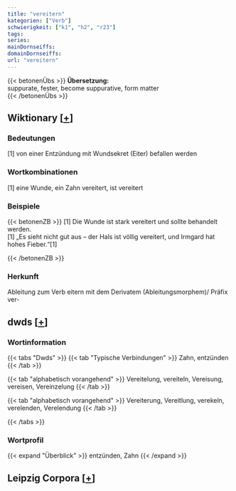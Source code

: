 ```yaml
---
title: "vereitern"
kategorien: ["Verb"]
schwierigkeit: ["k1", "h2", "r23"]
tags:
series:
mainDornseiffs:
domainDornseiffs:
url: "vereitern"
---
```


{{< betonenÜbs >}}
**Übersetzung:**  
suppurate, fester, become suppurative, form  matter  
{{< /betonenÜbs >}}

## Wiktionary [[+](https://de.wiktionary.org/wiki/vereitern)]

### Bedeutungen
[1] von einer Entzündung mit Wundsekret (Eiter) befallen werden  

### Wortkombinationen
[1] eine Wunde, ein Zahn vereitert, ist vereitert  

### Beispiele
{{< betonenZB >}}
[1] Die Wunde ist stark vereitert und sollte behandelt werden.  
[1] „Es sieht nicht gut aus – der Hals ist völlig vereitert, und Irmgard hat hohes Fieber.“[1]  

{{< /betonenZB >}}
### Herkunft
Ableitung zum Verb eitern mit dem Derivatem (Ableitungsmorphem)/ Präfix ver-  



## dwds [[+](https://www.dwds.de/wb/vereitern)]

### Wortinformation
{{< tabs "Dwds" >}}
{{< tab "Typische Verbindungen" >}}
Zahn, entzünden
{{< /tab >}}

{{< tab "alphabetisch vorangehend" >}}
Vereitelung, vereiteln, Vereisung, vereisen, Vereinzelung
{{< /tab >}}

{{< tab "alphabetisch vorangehend" >}}
Vereiterung, Vereitlung, verekeln, verelenden, Verelendung
{{< /tab >}}

{{< /tabs >}}

### Wortprofil
{{< expand "Überblick" >}} entzünden, Zahn {{< /expand >}}

## Leipzig Corpora [[+](https://corpora.uni-leipzig.de/en/res?word=vereitern&corpusId=deu_newscrawl-public_2018)]


